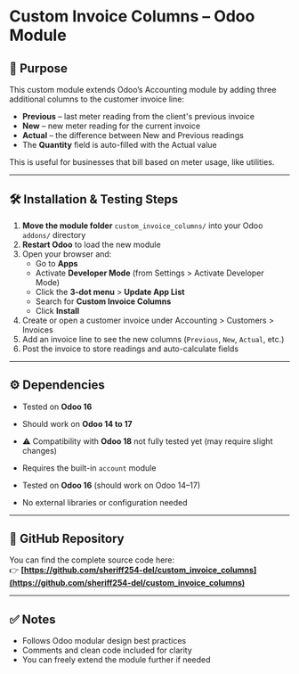 # Custom Invoice Columns – Odoo Module

## 📌 Purpose

This custom module extends Odoo’s Accounting module by adding three additional columns to the customer invoice line:

- **Previous** – last meter reading from the client's previous invoice
- **New** – new meter reading for the current invoice
- **Actual** – the difference between New and Previous readings  
- The **Quantity** field is auto-filled with the Actual value

This is useful for businesses that bill based on meter usage, like utilities.

---

## 🛠️ Installation & Testing Steps

1. **Move the module folder** `custom_invoice_columns/` into your Odoo `addons/` directory
2. **Restart Odoo** to load the new module
3. Open your browser and:
   - Go to **Apps**
   - Activate **Developer Mode** (from Settings > Activate Developer Mode)
   - Click the **3-dot menu** > **Update App List**
   - Search for **Custom Invoice Columns**
   - Click **Install**
4. Create or open a customer invoice under Accounting > Customers > Invoices
5. Add an invoice line to see the new columns (`Previous`, `New`, `Actual`, etc.)
6. Post the invoice to store readings and auto-calculate fields

---

## ⚙️ Dependencies
- Tested on **Odoo 16**
- Should work on **Odoo 14 to 17**
- ⚠️ Compatibility with **Odoo 18** not fully tested yet (may require slight changes)


- Requires the built-in `account` module
- Tested on **Odoo 16** (should work on Odoo 14–17)
- No external libraries or configuration needed

---

## 🔗 GitHub Repository

You can find the complete source code here:  
👉 **[https://github.com/sheriff254-del/custom_invoice_columns](https://github.com/sheriff254-del/custom_invoice_columns)**


---

## ✅ Notes

- Follows Odoo modular design best practices
- Comments and clean code included for clarity
- You can freely extend the module further if needed
